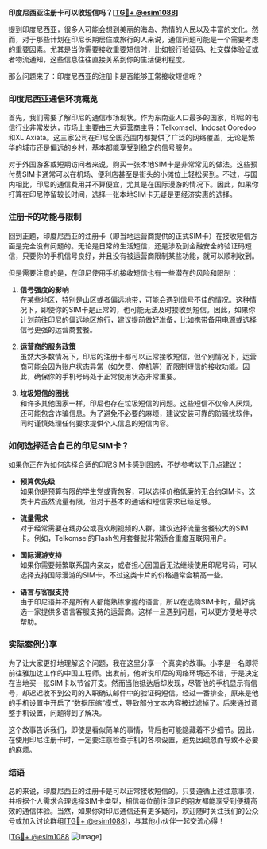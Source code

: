 **印度尼西亚注册卡可以收短信吗？[[TG💪+ @esim1088](https://t.me/s/esim1088)]**

提到印度尼西亚，很多人可能会想到美丽的海岛、热情的人民以及丰富的文化。然而，对于那些计划在印尼长期居住或旅行的人来说，通信问题可能是一个需要考虑的重要因素。尤其是当你需要接收重要短信时，比如银行验证码、社交媒体验证或者物流通知，这些信息往往直接关系到你的生活便利程度。

那么问题来了：印度尼西亚的注册卡是否能够正常接收短信呢？

### 印度尼西亚通信环境概览

首先，我们需要了解印尼的通信市场现状。作为东南亚人口最多的国家，印尼的电信行业非常发达，市场上主要由三大运营商主导：Telkomsel、Indosat Ooredoo和XL Axiata。这三家公司在印尼全国范围内都提供了广泛的网络覆盖，无论是繁华的城市还是偏远的乡村，基本都能享受到稳定的信号服务。

对于外国游客或短期访问者来说，购买一张本地SIM卡是非常常见的做法。这些预付费SIM卡通常可以在机场、便利店甚至是街头的小摊位上轻松买到。不过，与国内相比，印尼的通信费用并不算便宜，尤其是在国际漫游的情况下。因此，如果你打算在印尼停留较长时间，选择一张本地SIM卡无疑是更经济实惠的选择。

### 注册卡的功能与限制

回到正题，印度尼西亚的注册卡（即当地运营商提供的正式SIM卡）在接收短信方面是完全没有问题的。无论是日常的生活短信，还是涉及到金融安全的验证码短信，只要你的手机信号良好，并且没有被运营商限制某些功能，就可以顺利收到。

但是需要注意的是，在印尼使用手机接收短信也有一些潜在的风险和限制：

1. **信号强度的影响**  
   在某些地区，特别是山区或者偏远地带，可能会遇到信号不佳的情况。这种情况下，即使你的SIM卡是正常的，也可能无法及时接收到短信。因此，如果你计划前往印尼的偏远地区旅行，建议提前做好准备，比如携带备用电源或选择信号更强的运营商套餐。

2. **运营商的服务政策**  
   虽然大多数情况下，印尼的注册卡都可以正常接收短信，但个别情况下，运营商可能会因为账户状态异常（如欠费、停机等）而限制短信的接收功能。因此，确保你的手机号码处于正常使用状态非常重要。

3. **垃圾短信的困扰**  
   和许多其他国家一样，印尼也存在垃圾短信的问题。这些短信不仅令人厌烦，还可能包含诈骗信息。为了避免不必要的麻烦，建议安装可靠的防骚扰软件，同时谨慎处理任何要求提供个人信息的短信内容。

### 如何选择适合自己的印尼SIM卡？

如果你正在为如何选择合适的印尼SIM卡感到困惑，不妨参考以下几点建议：

- **预算优先级**  
  如果你是预算有限的学生党或背包客，可以选择价格低廉的无合约SIM卡。这类卡片虽然流量有限，但对于基本的通话和短信需求已经足够。

- **流量需求**  
  对于经常需要在线办公或喜欢刷视频的人群，建议选择流量套餐较大的SIM卡。例如，Telkomsel的Flash包月套餐就非常适合重度互联网用户。

- **国际漫游支持**  
  如果你需要频繁联系国内亲友，或者担心回国后无法继续使用印尼号码，可以选择支持国际漫游的SIM卡。不过这类卡片的价格通常会稍高一些。

- **语言与客服支持**  
  由于印尼语并不是所有人都能熟练掌握的语言，所以在选购SIM卡时，最好挑选一家提供多语言客服支持的运营商。这样一旦遇到问题，可以更方便地寻求帮助。

### 实际案例分享

为了让大家更好地理解这个问题，我在这里分享一个真实的故事。小李是一名即将前往雅加达工作的中国工程师。出发前，他听说印尼的网络环境还不错，于是决定在当地买一张SIM卡以节省开支。然而当他抵达后却发现，尽管他的手机显示有信号，却迟迟收不到公司的入职确认邮件中的验证码短信。经过一番排查，原来是他的手机设置中开启了“数据压缩”模式，导致部分文本内容被过滤掉了。后来通过调整手机设置，问题得到了解决。

这个故事告诉我们，即使是看似简单的事情，背后也可能隐藏着不少细节。因此，在使用印尼注册卡时，一定要注意检查手机的各项设置，避免因疏忽而导致不必要的麻烦。

### 结语

总的来说，印度尼西亚的注册卡是可以正常接收短信的。只要遵循上述注意事项，并根据个人需求合理选择SIM卡类型，相信每位前往印尼的朋友都能享受到便捷高效的通信体验。当然，如果你对印尼通信还有更多疑问，欢迎随时关注我们的公众号或加入讨论群组[[TG💪+ @esim1088](https://t.me/s/esim1088)]，与其他小伙伴一起交流心得！

[[TG💪+ @esim1088](https://t.me/s/esim1088) ![Image](https://i.postimg.cc/4NQfJmqS/Snipaste-2025-05-13-00-14-12.png)]